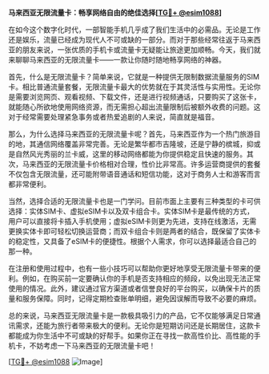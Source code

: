 **马来西亚无限流量卡：畅享网络自由的绝佳选择[[TG💪+ @esim1088](https://t.me/s/esim1088)]**

在如今这个数字化时代，一部智能手机几乎成了我们生活中的必需品。无论是工作还是娱乐，流量已经成为现代人不可或缺的一部分。而对于那些经常往返于马来西亚的朋友来说，一张优质的手机卡或流量卡无疑能让旅途更加顺畅。今天，我们就来聊聊马来西亚的无限流量卡——一款让你随时随地畅享网络的神器。

首先，什么是无限流量卡？简单来说，它就是一种提供无限制数据流量服务的SIM卡。相比普通流量套餐，无限流量卡最大的优势就在于其灵活性与实用性。无论你是需要浏览网页、观看视频、下载文件，还是进行视频通话，只要购买了这张卡，就能随心所欲地使用网络资源，而无需担心超出流量限制后被额外收费的问题。这对于经常需要处理紧急事务或者热爱追剧的人来说，简直就是福音。

那么，为什么选择马来西亚的无限流量卡呢？首先，马来西亚作为一个热门旅游目的地，其通信网络覆盖非常完善。无论是繁华都市吉隆坡，还是宁静的槟城，抑或是自然风光秀丽的兰卡威，这里的移动网络都能为你提供稳定且快速的服务。其次，马来西亚的无限流量卡价格相对合理，性价比非常高。许多运营商提供的套餐不仅包含无限流量，还可能附带语音通话和短信功能，这对于商务人士和游客而言都非常便利。

当然，选择合适的无限流量卡也是一门学问。目前市面上主要有三种类型的卡可供选择：实体SIM卡、虚拟eSIM卡以及双卡组合卡。实体SIM卡是最传统的方式，用户可以直接将卡插入手机使用；虚拟eSIM卡则更为先进，支持在线激活，无需更换实体卡即可轻松切换运营商；而双卡组合卡则是两者的结合，既保留了实体卡的稳定性，又具备了eSIM卡的便捷性。根据个人需求，你可以选择最适合自己的那一种。

在注册和使用过程中，也有一些小技巧可以帮助你更好地享受无限流量卡带来的便利。例如，在购买前一定要确认你的手机是否支持相应的频段，以免出现无法正常使用的情况。此外，建议通过官方渠道或者信誉良好的平台购买，以确保卡片的质量和服务保障。同时，记得定期检查账单明细，避免因误解而导致不必要的麻烦。

总的来说，马来西亚无限流量卡是一款极具吸引力的产品，它不仅能够满足日常通讯需求，还能为旅行者带来极大的便利。无论你是短期访问还是长期居住，这款卡都能成为你生活中不可或缺的好帮手。如果你正在寻找一款高性价比、高性能的手机卡，不妨考虑一下马来西亚的无限流量卡吧！

[[TG💪+ @esim1088](https://t.me/s/esim1088) ![Image](https://i.postimg.cc/4NQfJmqS/Snipaste-2025-05-13-00-14-12.png)]